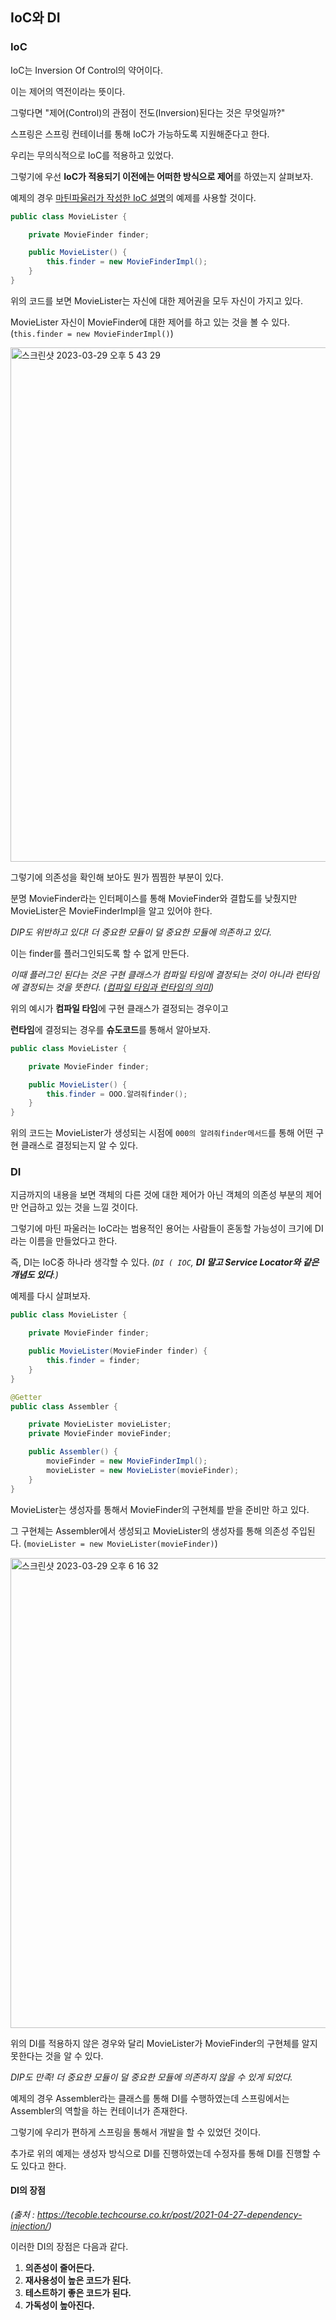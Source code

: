 ## IoC와 DI

### IoC

IoC는 Inversion Of Control의 약어이다.

이는 제어의 역전이라는 뜻이다.

그렇다면 "제어(Control)의 관점이 전도(Inversion)된다는 것은 무엇일까?"



스프링은 스프링 컨테이너를 통해 IoC가 가능하도록 지원해준다고 한다.

우리는 무의식적으로 IoC를 적용하고 있었다.



그렇기에 우선 **IoC가 적용되기 이전에는 어떠한 방식으로 제어**를 하였는지 살펴보자.

예제의 경우 [마틴파울러가 작성한 IoC 설명](https://www.martinfowler.com/articles/injection.html)의 예제를 사용할 것이다.

```java
public class MovieLister {

    private MovieFinder finder;

    public MovieLister() {
        this.finder = new MovieFinderImpl(); 
    }
}
```

위의 코드를 보면 MovieLister는 자신에 대한 제어권을 모두 자신이 가지고 있다.

MovieLister 자신이 MovieFinder에 대한 제어를 하고 있는 것을 볼 수 있다. (`this.finder = new MovieFinderImpl()`)



<img width="823" alt="스크린샷 2023-03-29 오후 5 43 29" src="https://user-images.githubusercontent.com/102807742/228478179-2029ff6a-711a-43c0-8530-bcdbb2b4573d.png">

그렇기에 의존성을 확인해 보아도 뭔가 찜찜한 부분이 있다.

분명 MovieFinder라는 인터페이스를 통해 MovieFinder와 결합도를 낮췄지만 MovieLister은 MovieFinderImpl을 알고 있어야 한다.

*DIP도 위반하고 있다! 더 중요한 모듈이 덜 중요한 모듈에 의존하고 있다.*



이는 finder를 플러그인되도록 할 수 없게 만든다.

*이때 플러그인 된다는 것은 구현 클래스가 컴파일 타임에 결정되는 것이 아니라 런타임에 결정되는 것을 뜻한다. ([컴파일 타임과 런타임의 의미](https://spaghetti-code.tistory.com/35))*



위의 예시가 **컴파일 타임**에 구현 클래스가 결정되는 경우이고

**런타임**에 결정되는 경우를 **슈도코드**를 통해서 알아보자.

```java
public class MovieLister {

    private MovieFinder finder;

    public MovieLister() {
        this.finder = OOO.알려줘finder();
    }
}
```

위의 코드는 MovieLister가 생성되는 시점에 `000의 알려줘finder메서드`를 통해 어떤 구현 클래스로 결정되는지 알 수 있다.



### DI

지금까지의 내용을 보면 객체의 다른 것에 대한 제어가 아닌 객체의 의존성 부분의 제어만 언급하고 있는 것을 느낄 것이다.

그렇기에 마틴 파울러는 IoC라는 범용적인 용어는 사람들이 혼동할 가능성이 크기에 DI라는 이름을 만들었다고 한다.

즉, DI는 IoC중 하나라 생각할 수 있다. *(`DI ( IOC`, **DI 말고 Service Locator와 같은 개념도 있다**.)*



예제를 다시 살펴보자.

```java
public class MovieLister {

    private MovieFinder finder;

    public MovieLister(MovieFinder finder) {
        this.finder = finder;
    }
}

@Getter
public class Assembler {

    private MovieLister movieLister;
    private MovieFinder movieFinder;

    public Assembler() {
        movieFinder = new MovieFinderImpl();
        movieLister = new MovieLister(movieFinder);
    }
}
```

MovieLister는 생성자를 통해서 MovieFinder의 구현체를 받을 준비만 하고 있다.

그 구현체는 Assembler에서 생성되고 MovieLister의 생성자를 통해 의존성 주입된다. (`movieLister = new MovieLister(movieFinder)`)

<img width="752" alt="스크린샷 2023-03-29 오후 6 16 32" src="https://user-images.githubusercontent.com/102807742/228487241-e598e1aa-9b88-4d48-a552-e59bc6560c9c.png">

위의 DI를 적용하지 않은 경우와 달리 MovieLister가 MovieFinder의 구현체를 알지 못한다는 것을 알 수 있다.

*DIP도 만족! 더 중요한 모듈이 덜 중요한 모듈에 의존하지 않을 수 있게 되었다.*



예제의 경우 Assembler라는 클래스를 통해 DI를 수행하였는데 스프링에서는 Assembler의 역할을 하는 컨테이너가 존재한다.

그렇기에 우리가 편하게 스프링을 통해서 개발을 할 수 있었던 것이다.



추가로 위의 예제는 생성자 방식으로 DI를 진행하였는데 수정자를 통해 DI를 진행할 수도 있다고 한다.



#### DI의 장점

*(출처 :  https://tecoble.techcourse.co.kr/post/2021-04-27-dependency-injection/)*

이러한 DI의 장점은 다음과 같다.

1. **의존성이 줄어든다.**
1. **재사용성이 높은 코드가 된다.**
1. **테스트하기 좋은 코드가 된다.** 
1. **가독성이 높아진다.**